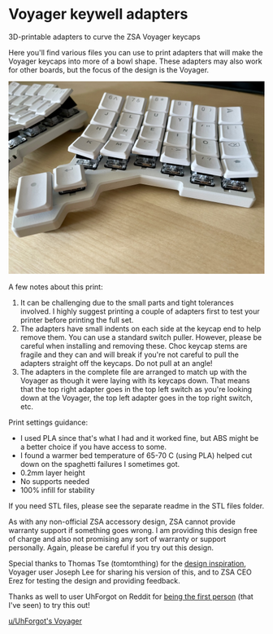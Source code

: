 # Voyager keywell adapters
3D-printable adapters to curve the ZSA Voyager keycaps

Here you'll find various files you can use to print adapters that will make the Voyager keycaps into more of a bowl shape. These adapters may also work for other boards, but the focus of the design is the Voyager. 

![Keywell adapters](/adapters_close.jpg)

A few notes about this print:
1. It can be challenging due to the small parts and tight tolerances involved. I highly suggest printing a couple of adapters first to test your printer before printing the full set.
2. The adapters have small indents on each side at the keycap end to help remove them. You can use a standard switch puller. However, please be careful when installing and removing these. Choc keycap stems are fragile and they can and will break if you're not careful to pull the adapters straight off the keycaps. Do not pull at an angle!
3. The adapters in the complete file are arranged to match up with the Voyager as though it were laying with its keycaps down. That means that the top right adapter goes in the top left switch as you're looking down at the Voyager, the top left adapter goes in the top right switch, etc. 

Print settings guidance:
- I used PLA since that's what I had and it worked fine, but ABS might be a better choice if you have access to some. 
- I found a warmer bed temperature of 65-70 C (using PLA) helped cut down on the spaghetti failures I sometimes got. 
- 0.2mm layer height
- No supports needed
- 100% infill for stability

If you need STL files, please see the separate readme in the STL files folder. 

As with any non-official ZSA accessory design, ZSA cannot provide warranty support if something goes wrong. I am providing this design free of charge and also not promising any sort of warranty or support personally. Again, please be careful if you try out this design. 

Special thanks to Thomas Tse (tomtomthing) for the [design inspiration](https://www.thingiverse.com/thing:5932496), Voyager user Joseph Lee for sharing his version of this, and to ZSA CEO Erez for testing the design and providing feedback. 

Thanks as well to user UhForgot on Reddit for [being the first person](https://www.reddit.com/r/zsaVoyager/comments/1fjhtz1/1_year_with_the_zsa_voyager/) (that I've seen) to try this out!

[u/UhForgot's Voyager](uhforgot.jpg)
